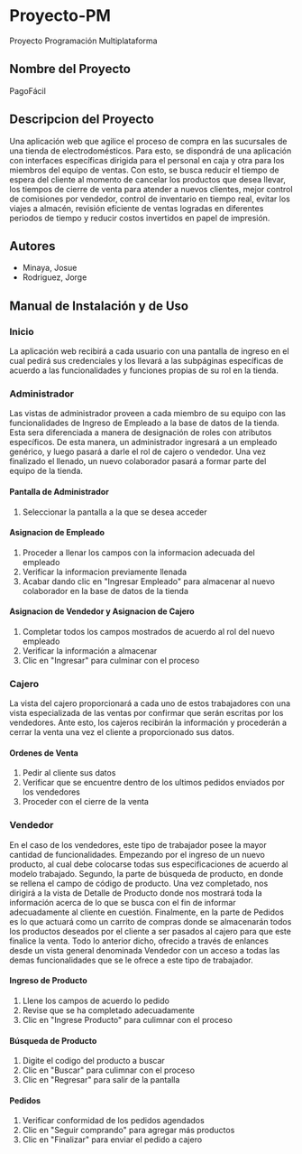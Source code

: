 # Proyecto-PM
Proyecto Programación Multiplataforma

## Nombre del Proyecto
PagoFácil

## Descripcion del Proyecto
Una aplicación web que agilice el proceso de compra en las sucursales de una tienda de electrodomésticos. Para esto, se dispondrá de una aplicación con interfaces específicas dirigida para el personal en caja y otra para los miembros del equipo de ventas. Con esto, se busca reducir el tiempo de espera del cliente al momento de cancelar los productos que desea llevar, los tiempos de cierre de venta para atender a nuevos clientes, mejor control de comisiones por vendedor, control de inventario en tiempo real, evitar los viajes a almacén, revisión eficiente de ventas logradas en diferentes periodos de tiempo y reducir costos invertidos en papel de impresión. 

## Autores
* Minaya, Josue
* Rodriguez, Jorge

## Manual de Instalación y de Uso

### Inicio
La aplicación web recibirá a cada usuario con una pantalla de ingreso en el cual pedirá sus credenciales y los llevará a las subpáginas específicas de acuerdo a las funcionalidades y funciones propias de su rol en la tienda. 

### Administrador
Las vistas de administrador proveen a cada miembro de su equipo con las funcionalidades de Ingreso de Empleado a la base de datos de la tienda. Esta sera diferenciada a manera de designación de roles con atributos específicos. De esta manera, un administrador ingresará a un empleado genérico, y luego pasará a darle el rol de cajero o vendedor. Una vez finalizado el llenado, un nuevo colaborador pasará a formar parte del equipo de la tienda. 

#### Pantalla de Administrador
1. Seleccionar la pantalla a la que se desea acceder

#### Asignacion de Empleado
1. Proceder a llenar los campos con la informacion adecuada del empleado
1. Verificar la informacion previamente llenada
1. Acabar dando clic en "Ingresar Empleado" para almacenar al nuevo colaborador en la base de datos de la tienda

#### Asignacion de Vendedor y Asignacion de Cajero
1. Completar todos los campos mostrados de acuerdo al rol del nuevo empleado
1. Verificar la información a almacenar
1. Clic en "Ingresar" para culminar con el proceso

### Cajero
La vista del cajero proporcionará a cada uno de estos trabajadores con una vista especializada de las ventas por confirmar que serán escritas por los vendedores. Ante esto, los cajeros recibirán la información y procederán a cerrar la venta una vez el cliente a proporcionado sus datos. 

#### Ordenes de Venta
1. Pedir al cliente sus datos
1. Verificar que se encuentre dentro de los ultimos pedidos enviados por los vendedores
1. Proceder con el cierre de la venta 

### Vendedor
En el caso de los vendedores, este tipo de trabajador posee la mayor cantidad de funcionalidades. Empezando por el ingreso de un nuevo producto, al cual debe colocarse todas sus especificaciones de acuerdo al modelo trabajado. Segundo, la parte de búsqueda de producto, en donde se rellena el campo de código de producto. Una vez completado, nos dirigirá a la vista de Detalle de Producto donde nos mostrará toda la información acerca de lo que se busca con el fin de informar adecuadamente al cliente en cuestión. Finalmente, en la parte de Pedidos es lo que actuará como un carrito de compras donde se almacenarán todos los productos deseados por el cliente a ser pasados al cajero para que este finalice la venta. Todo lo anterior dicho, ofrecido a través de enlances desde un vista general denominada Vendedor con un acceso a todas las demas funcionalidades que se le ofrece a este tipo de trabajador.

#### Ingreso de Producto
1. Llene los campos de acuerdo lo pedido 
1. Revise que se ha completado adecuadamente
1. Clic en "Ingrese Producto" para culimnar con el proceso

#### Búsqueda de Producto
1. Digite el codigo del producto a buscar
1. Clic en "Buscar" para culimnar con el proceso
1. Clic en "Regresar" para salir de la pantalla

#### Pedidos
1. Verificar conformidad de los pedidos agendados
1. Clic en "Seguir comprando" para agregar más productos
1. Clic en "Finalizar" para enviar el pedido a cajero
